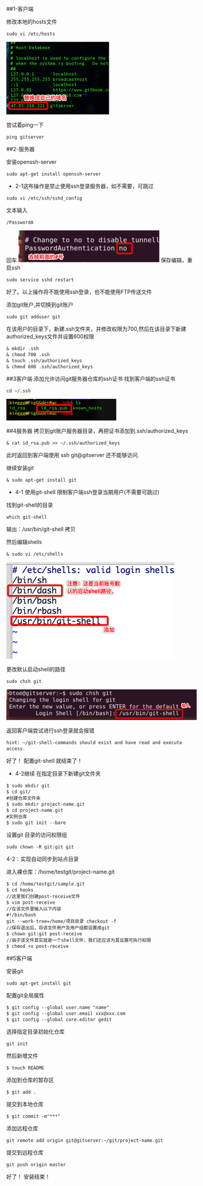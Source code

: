 ##1-客户端

修改本地的hosts文件
```
sudo vi /etc/hosts
```
![](/assets/Snip20171114_1.png)

尝试着ping一下

```
ping gitserver
```
##2-服务器

安装openssh-server

```
sudo apt-get install openssh-server
```


 - 2-1这布操作是禁止使用ssh登录服务器，如不需要，可跳过
```
sudo vi /etc/ssh/sshd_config 
```
文本输入

```
/PasswordA
```
回车
![](/assets/Snip20171114_2.png)
保存编辑，重启ssh

```
sudo service sshd restart
```
好了。以上操作将不能使用ssh登录，也不能使用FTP传送文件


添加git账户,并切换到git账户

```
sudo git adduser git
```
在该用户的目录下，新建.ssh文件夹，并修改权限为700,然后在该目录下新建authorized_keys文件并设置600权限

```
& mkdir .ssh
& chmod 700 .ssh
& touch .ssh/authorized_keys
& chmod 600 .ssh/authorized_keys
```

##3客户端
添加允许访问git服务器仓库的ssh证书
找到客户端的ssh证书

```
cd ~/.ssh
```
![](/assets/Snip20171114_3.png)

##4服务器
拷贝到git账户服务器目录，再把证书添加到.ssh/authorized_keys

```
& cat id_rsa.pub >> ~/.ssh/authorized_keys

```
此时返回到客户端使用 ssh git@gitserver 还不能够访问.

继续安装git

```
& sudo apt-get install git
```

 - 4-1 使用git-shell 限制客户端ssh登录当期用户(不需要可跳过)

找到git-shell的目录

```
which git-shell
```
输出：/usr/bin/git-shell   拷贝

然后编辑shells

```
& sudo vi /etc/shells 
```
![](/assets/Snip20171114_5.png)

更改默认启动shell的路径

```
sudo chsh git
```
![](/assets/Snip20171114_6.png)

返回客户端尝试进行ssh登录就会报错
```
hint: ~/git-shell-commands should exist and have read and execute access.
```
好了！ 配置git-shell 就结束了！


 - 4-2继续
 在指定目录下新建git文件夹
 
```
$ sudo mkdir git
$ cd git/
#创建仓库文件夹
$ sudo mkdir project-name.git
$ cd project-name.git
#实例仓库
$ sudo git init --bare
```
设置git 目录的访问权限组

```
sudo chown -R git:git git
```

4-2：实现自动同步到站点目录

进入裸仓库：/home/testgit/project-name.git



```
$ cd /home/testgit/sample.git
$ cd hooks
//这里我们创建post-receive文件
$ vim post-receive
//在该文件里输入以下内容
#!/bin/bash
git --work-tree=/home/项目目录 checkout -f
//保存退出后，将该文件用户及用户组都设置成git
$ chown git:git post-receive
//由于该文件其实就是一个shell文件，我们还应该为其设置可执行权限
$ chmod +x post-receive

```








##5客户端

安装git

```
sudo apt-get install git
```
配置git全局属性


```
$ git config --global user.name "name"
$ git config --global user.email xxx@xxx.com
$ git config --global core.editor gedit

```

选择指定目录初始化仓库

```
git init
```
然后新增文件

```
$ touch README
```
添加到仓库的暂存区

```
$ git add .
```
提交到本地仓库

```
$ git commit -m"***"
```

添加远程仓库

```
git remote add origin git@gitserver:~/git/project-name.git
```

提交到远程仓库

```
git push origin master
```

好了！  安装结束！


























